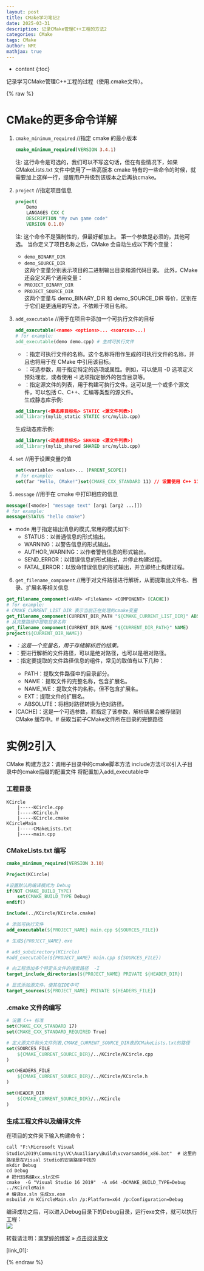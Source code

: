 ```yaml
---
layout: post
title: CMake学习笔记2
date: 2025-03-31
description: 记录CMake管理C++工程的方法2
categories: CMake
tags: CMake
author: NMt
mathjax: true
---
```


* content
{:toc}

记录学习CMake管理C++工程的过程（使用.cmake文件）。  

<div style='display: none'>
@@@@
</div>





{% raw %}
# CMake的更多命令详解  

1. `cmake_minimum_required` //指定 cmake 的最小版本  
	```cmake
	cmake_minimum_required(VERSION 3.4.1) 
	```
	注: 这行命令是可选的，我们可以不写这句话，但在有些情况下，如果 CMakeLists.txt 文件中使用了一些高版本 cmake 特有的一些命令的时候，就需要加上这样一行，提醒用户升级到该版本之后再执cmake。  

2. `project` //指定项目信息  
	```cmake
	project(
		Demo 
		LANGAGES CXX C
		DESCRIPTION "My own game code"
		VERSION 0.1.0)
	```
	注: 这个命令不是强制性的，但最好都加上。 第一个参数是必须的，其他可选。
	当你定义了项目名称之后，CMake 会自动生成以下两个变量：  
	* `demo_BINARY_DIR`  
	* `demo_SOURCE_DIR`  
	这两个变量分别表示项目的二进制输出目录和源代码目录。
	此外，CMake 还会定义两个通用变量：
	* `PROJECT_BINARY_DIR`  
	* `PROJECT_SOURCE_DIR`  
	这两个变量与 demo_BINARY_DIR 和 demo_SOURCE_DIR 等价，区别在于它们是更通用的写法，不依赖于项目名称。  

3. `add_executable` //用于在项目中添加一个可执行文件的目标  
	```cmake
	add_executable(<name> <options>... <sources>...)
	# for example: 
	add_executable(demo demo.cpp) # 生成可执行文件
	```
	* <name>：指定可执行文件的名称。这个名称将用作生成的可执行文件的名称，并且也将用于在 CMake 中引用该目标。  
	* <options>：可选参数，用于指定特定的选项或属性。例如，可以使用 -D 选项定义预处理宏，或者使用 -I 选项指定额外的包含目录等。  
	* <sources>：指定源文件的列表，用于构建可执行文件。这可以是一个或多个源文件，可以包括 C、C++、汇编等类型的源文件。  
	生成静态库示例:  
	```cmake
	add_library(<静态库目标名> STATIC <源文件列表>)
	add_library(mylib_static STATIC src/mylib.cpp)    
	```

	生成动态库示例:  
	```cmake
	add_library(<动态库目标名> SHARED <源文件列表>)
	add_library(mylib_shared SHARED src/mylib.cpp)
	```
4. `set` //用于设置变量的值  
	```cmake
	set(<variable> <value>... [PARENT_SCOPE])    
	# for example:  
	set(far "Hello, CMake!")set(CMAKE_CXX_STANDARD 11) // 设置使用 C++ 11 标准 
	```
5. `message` //用于在 cmake 中打印相应的信息  
```cmake
message([<mode>] "message text" [arg1 [arg2 ...]])
# for example: 
message(STATUS "hello cmake")
```
* mode 用于指定输出消息的模式,常用的模式如下:  
	* STATUS：以普通信息的形式输出。  
	* WARNING：以警告信息的形式输出。  
	* AUTHOR_WARNING：以作者警告信息的形式输出。  
	* SEND_ERROR：以错误信息的形式输出，并停止构建过程。  
	* FATAL_ERROR：以致命错误信息的形式输出，并立即终止构建过程。  

6. `get_filename_component` //用于对文件路径进行解析，从而提取出文件名、目录、扩展名等相关信息  
```cmake
get_filename_component(<VAR> <FileName> <COMPONENT> [CACHE])
# for example: 
# CMAKE_CURRENT_LIST_DIR 表示当前正在处理的cmake变量 
get_filename_component(CURRENT_DIR_PATH "${CMAKE_CURRENT_LIST_DIR}" ABSOLUTE) 
# 从完整路径中提取目录名称
get_filename_component(CURRENT_DIR_NAME "${CURRENT_DIR_PATH}" NAME) 
project(${CURRENT_DIR_NAME})
```
* <VAR>：这是一个变量名，用于存储解析后的结果。  
* <FileName>：要进行解析的文件路径，可以是绝对路径，也可以是相对路径。  
* <COMPONENT>：指定要提取的文件路径信息的组件，常见的取值有以下几种：  
	* PATH：提取文件路径中的目录部分。  
	* NAME：提取文件的完整名称，包含扩展名。  
	* NAME_WE：提取文件的名称，但不包含扩展名。  
	* EXT：提取文件的扩展名。  
	* ABSOLUTE：将相对路径转换为绝对路径。  
* [CACHE]：这是一个可选参数，若指定了该参数，解析结果会被存储到 CMake 缓存中。# 获取当前子CMake文件所在目录的完整路径  

# 实例2引入  
CMake 构建方法2：调用子目录中的cmake脚本方法
include方法可以引入子目录中的cmake后缀的配置文件
将配置加入add_executable中
### 工程目录  

```shell
KCircle
	|-----KCircle.cpp
	|-----KCircle.h
	|-----KCircle.cmake
KCircleMain
	|-----CMakeLists.txt
	|-----main.cpp
```

### CMakeLists.txt 编写  

```cmake
cmake_minimum_required(VERSION 3.10)

Project(KCircle)

#设置默认的编译模式为 Debug
if(NOT CMAKE_BUILD_TYPE)
    set(CMAKE_BUILD_TYPE Debug)
endif()

include(../KCircle/KCircle.cmake)

# 添加可执行文件
add_executable(${PROJECT_NAME} main.cpp ${SOURCES_FILE})

# 生成${PROJECT_NAME}.exe

# add_subdirectory(KCircle)
#add_executable(${PROJECT_NAME} main.cpp ${SOURCES_FILE})

# 向工程添加多个特定头文件的搜索路径  -I
target_include_directories(${PROJECT_NAME} PRIVATE ${HEADER_DIR})

# 显式添加源文件，使其在IDE中可
target_sources(${PROJECT_NAME} PRIVATE ${HEADERS_FILE})
```

### .cmake 文件的编写  

```cmake
# 设置 C++ 标准
set(CMAKE_CXX_STANDARD 17)
set(CMAKE_CXX_STANDARD_REQUIRED True)

# 定义源文件和头文件列表,CMAKE_CURRENT_SOURCE_DIR表的CMakeLists.txt的路径
set(SOURCES_FILE
    ${CMAKE_CURRENT_SOURCE_DIR}/../KCircle/KCircle.cpp
)

set(HEADERS_FILE
    ${CMAKE_CURRENT_SOURCE_DIR}/../KCircle/KCircle.h
)

set(HEADER_DIR
    ${CMAKE_CURRENT_SOURCE_DIR}/../KCircle
)
```

### 生成工程文件以及编译文件  
在项目的文件夹下输入构建命令：  
```shell
call "F:\Microsoft Visual Studio\2019\Community\VC\Auxiliary\Build\vcvarsamd64_x86.bat"  # 这里的路径是在Visual Studio的安装路径中找的
mkdir Debug
cd Debug
# 把代码构建xx.sln文件
cmake  -G "Visual Studio 16 2019"  -A x64 -DCMAKE_BUILD_TYPE=Debug  ../KCircleMain
# 编译xx.sln 生成xx.exe
msbuild /m KCircleMain.sln /p:Platform=x64 /p:Configuration=Debug
```

编译成功之后，可以进入Debug目录下的Debug目录，运行exe文件，就可以执行工程：  
![][pt_01]  

转载请注明：[南梦婷的博客](https://norah2.github.io) » [点击阅读原文](https://norah2.github.io/2025/03/31/CMake_2/) 

<!--本文用到的链接-->
[pt_01]: https://nora-blogimg.oss-cn-hangzhou.aliyuncs.com/BlogImage/85_CMake_2/01.png  
[link_01]: 

{% endraw %}
